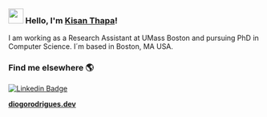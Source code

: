 ### <img src="https://media.giphy.com/media/hvRJCLFzcasrR4ia7z/giphy.gif" width="30px"> Hello, I'm [Kisan Thapa](https://kisanthapa.github.io/)!

I am working as a Research Assistant at UMass Boston and pursuing PhD in Computer Science. I´m based in Boston, MA USA.


### Find me elsewhere 🌎

[![Linkedin Badge](https://img.shields.io/badge/-LinkedIn-blue?style=flat-square&logo=Linkedin&logoColor=white&link=https://www.linkedin.com/in/kisan-thapa-860865113/)](https://www.linkedin.com/in/kisan-thapa-860865113/) 

**[diogorodrigues.dev](https://kisanthapa.github.io/)**


<!--
**KisanThapa/KisanThapa** is a ✨ _special_ ✨ repository because its `README.md` (this file) appears on your GitHub profile.

Here are some ideas to get you started:

- 🔭 I’m currently working on ...
- 🌱 I’m currently learning ...
- 👯 I’m looking to collaborate on ...
- 🤔 I’m looking for help with ...
- 💬 Ask me about ...
- 📫 How to reach me: ...
- 😄 Pronouns: ...
- ⚡ Fun fact: ...
-->

